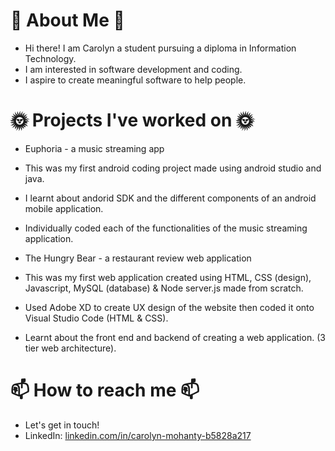 # 🌸 About Me 🌸
- Hi there! I am Carolyn a student pursuing a diploma in Information Technology.
- I am interested in software development and coding.
- I aspire to create meaningful software to help people. 

# 🌞 Projects I've worked on 🌞
- Euphoria - a music streaming app
- This was my first android coding project made using android studio and java.
- I learnt about andorid SDK and the different components of an android mobile application.
- Individually coded each of the functionalities of the music streaming application. 

- The Hungry Bear - a restaurant review web application
- This was my first web application created using HTML, CSS (design), Javascript, MySQL (database) & Node server.js made from scratch.
- Used Adobe XD to create UX design of the website then coded it onto Visual Studio Code (HTML & CSS). 
- Learnt about the front end and backend of creating a web application. (3 tier web architecture).

# 📫 How to reach me 📫
- Let's get in touch!
- LinkedIn: [linkedin.com/in/carolyn-mohanty-b5828a217](linkedin.com/in/carolyn-mohanty-b5828a217)

<!---
carolyn2004/carolyn2004 is a ✨ special ✨ repository because its `README.md` (this file) appears on your GitHub profile.
You can click the Preview link to take a look at your changes.
--->
